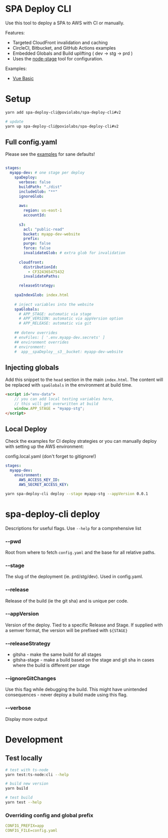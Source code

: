 # SPA Deploy CLI

Use this tool to deploy a SPA to AWS with CI or manually.

Features:
 - Targeted CloudFront invalidation and caching
 - CircleCI, Bitbucket, and  GitHub Actions examples
 - Embedded Globals and Build uplifting ( dev -> stg -> prd )
- Uses the [node-stage](https://github.com/poviolabs/node-stage) tool for configuration.

Examples:
 - [Vue Basic](./examples/vue-basic)

# Setup

```bash
yarn add spa-deploy-cli@poviolabs/spa-deploy-cli#v2

# update
yarn up spa-deploy-cli@poviolabs/spa-deploy-cli#v2
```

## Full config.yaml

Please see the [examples](./examples/vue-basic/config.yaml) for sane defaults!

```yaml

stages:
  myapp-dev: # one stage per deploy
    spaDeploy:
      verbose: false
      buildPath: "./dist"
      includeGlob: "**"
      ignoreGlob:
        
      aws:
        region: us-east-1
        accountId:
        
      s3:
        acl: "public-read"
        bucket: myapp-dev-website
        prefix:
        purge: false
        force: false
        invalidateGlob: # extra glob for invalidation
      
      cloudfront:
        distributionId:
          - CF324365475432
        invalidatePaths:

      releaseStrategy:
  
    spaIndexGlob: index.html
  
    # inject variables into the website
    spaGlobals:
      # APP_STAGE: automatic via stage
      # APP_VERSION: automatic via appVersion option
      # APP_RELEASE: automatic via git
  
    ## dotenv overrides
    # envFiles: [ '.env.myapp-dev.secrets' ]
    ## environment overrides
    # environment:
    #  app__spaDeploy__s3__bucket: myapp-dev-website
```

## Injecting globals

Add this snippet to the `head` section in the main `index.html`.
The content will be replaced with `spaGlobals` in the environment
at build time.

```html
<script id="env-data">
    // you can add local testing variables here,
    // this will get overwritten at build
    window.APP_STAGE = "myapp-stg";
</script>
```

## Local Deploy

Check the examples for CI deploy strategies or you can manually deploy with setting up the AWS environment:

config.local.yaml  (don't forget to gitignore!)
```yaml
stages:
  myapp-dev:
    environment:
      AWS_ACCESS_KEY_ID: 
      AWS_SECRET_ACCESS_KEY:
```

```bash
yarn spa-deploy-cli deploy --stage myapp-stg --appVersion 0.0.1
```

# spa-deploy-cli deploy

Descriptions for useful flags. Use `--help` for a comprehensive list

### --pwd

Root from where to fetch `config.yaml` and the base for all relative paths.

### --stage

The slug of the deployment (ie. prd/stg/dev). Used in config.yaml.

### --release 

Release of the build (ie the git sha) and is unique per code.

### --appVersion

Version of the deploy. Tied to a specific Release and Stage. 
If supplied with a semver format, the version will be prefixed with `${STAGE}`

### --releaseStrategy

- gitsha - make the same build for all stages
- gitsha-stage - make a build based on the stage and git sha in cases where the build is different per stage

### --ignoreGitChanges

Use this flag while debugging the build. This might have unintended consequences - never deploy a build made using this flag.

### --verbose

Display more output

# Development

## Test locally

```bash
# test with ts-node
yarn test:ts-node:cli --help

# build new version
yarn build

# test build
yarn test --help
```

### Overriding config and global prefix

```yaml
CONFIG_PREFIX=app
CONFIG_FILE=config.yaml
```
